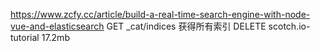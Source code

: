 https://www.zcfy.cc/article/build-a-real-time-search-engine-with-node-vue-and-elasticsearch
GET _cat/indices    获得所有索引
DELETE  scotch.io-tutorial
17.2mb  